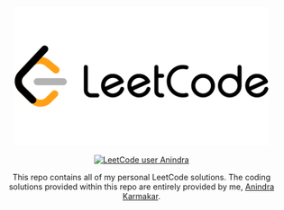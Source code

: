 <div align="center">
<img src="https://github.com/CrutchTheClutch/LeetCode/raw/master/logo.png" width="450" height="auto"/>

[![LeetCode user Anindra](https://img.shields.io/badge/dynamic/json?style=for-the-badge&labelColor=black&color=%23ffa116&label=Solved&query=solvedOverTotal&url=https%3A%2F%2Fleetcode-badge.vercel.app%2Fapi%2Fusers%2FAnindra&logo=leetcode&logoColor=yellow)](https://leetcode.com/Anindra/)

This repo contains all of my personal LeetCode solutions. The coding solutions provided within this repo are entirely provided by me, [Anindra Karmakar](https://leetcode.com/Anindra).

</div>
</br>
</br>
